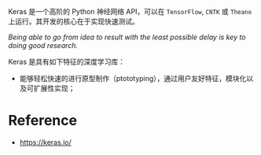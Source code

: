 Keras 是一个高阶的 Python 神经网络 API，可以在 `TensorFlow`, `CNTK` 或 `Theano` 上运行。其开发的核心在于实现快速测试。

*Being able to go from idea to result with the least possible delay is key to doing good research.*

Keras 是具有如下特征的深度学习库：
- 能够轻松快速的进行原型制作（ptototyping），通过用户友好特征，模块化以及可扩展性实现；




# Reference
- https://keras.io/